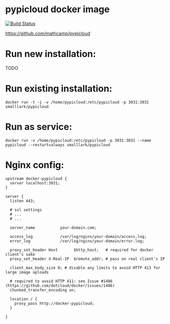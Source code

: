 pypicloud docker image
======================
[![Build Status](https://travis-ci.org/smalllark/docker-pypicloud.svg?branch=master)](https://travis-ci.org/smalllark/docker-pypicloud)

https://github.com/mathcamp/pypicloud

# Run new installation:
TODO

# Run existing installation:
`docker run -t -i -v /home/pypicloud:/etc/pypicloud -p 3031:3031 smalllark/pypicloud`

# Run as service:
`docker run -v /home/pypicloud:/etc/pypicloud -p 3031:3031 --name pypicloud --restart=always smalllark/pypicloud`

# Nginx config:

```
upstream docker-pypicloud {
  server localhost:3031;
}

server {
  listen 443;

  # ssl settings
  # ...  
  # ...

  server_name           your-domain.com;

  access_log            /var/log/nginx/your-domain/access.log;
  error_log             /var/log/nginx/your-domain/error.log;

  proxy_set_header Host       $http_host;   # required for docker client's sake
  proxy_set_header X-Real-IP  $remote_addr; # pass on real client's IP

  client_max_body_size 0; # disable any limits to avoid HTTP 413 for large image uploads

  # required to avoid HTTP 411: see Issue #1486 (https://github.com/dotcloud/docker/issues/1486)
  chunked_transfer_encoding on;

  location / {
    proxy_pass http://docker-pypicloud;
  }

}
```
